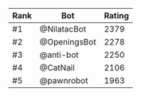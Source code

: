 Rank|Bot|Rating
---|---|---
#1|@NilatacBot|2379
#2|@OpeningsBot|2278
#3|@anti-bot|2250
#4|@CatNail|2106
#5|@pawnrobot|1963
